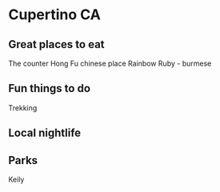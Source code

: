 # Cupertino CA

## Great places to eat
The counter
Hong Fu chinese place
Rainbow Ruby - burmese


## Fun things to do
Trekking


## Local nightlife

## Parks
Keily
